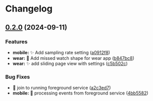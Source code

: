 # Changelog

## [0.2.0](https://github.com/crabio/sensor_collector/compare/0.1.0...v0.2.0) (2024-09-11)


### Features

* **mobile:** :sparkles: Add sampling rate setting ([a0912f8](https://github.com/crabio/sensor_collector/commit/a0912f8bc6d04029f5f1407f2791278501ae5bc3))
* **wear:** :bug: Add missed watch shape for wear app ([b847bc8](https://github.com/crabio/sensor_collector/commit/b847bc881e9eb1cba0b079618caf540809e631bc))
* **wear:** :sparkles: add sliding page view with settings ([c5b502c](https://github.com/crabio/sensor_collector/commit/c5b502cb13a7a63532393ac186be7512d2bd0fcf))


### Bug Fixes

* :bug: join to running foreground service ([a2c3ed7](https://github.com/crabio/sensor_collector/commit/a2c3ed745b42cfb464990b31eae0a06fad852d99))
* **mobile:** :bug: processing events from foreground service ([4bb5582](https://github.com/crabio/sensor_collector/commit/4bb558222853f32732be1db2781d0e5d822d7303))
